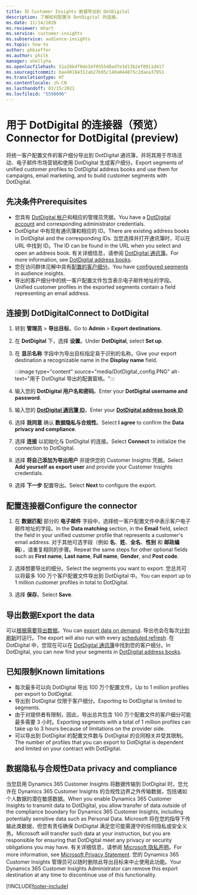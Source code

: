 ```yaml
---
title: 将 Customer Insights 数据导出到 DotDigital
description: 了解如何配置与 DotDigital 的连接。
ms.date: 11/14/2020
ms.reviewer: mhart
ms.service: customer-insights
ms.subservice: audience-insights
ms.topic: how-to
author: phkieffer
ms.author: philk
manager: shellyha
ms.openlocfilehash: 51a28bdf0de34f0555d8ad7e3d13b2ef8911d417
ms.sourcegitcommit: bae40184312ab27b95c140a044875c2daea37951
ms.translationtype: HT
ms.contentlocale: zh-CN
ms.lasthandoff: 03/15/2021
ms.locfileid: "5598006"
---
```

# <a name="connector-for-dotdigital-preview"></a><span data-ttu-id="8a254-103">用于 DotDigital 的连接器（预览）</span><span class="sxs-lookup"><span data-stu-id="8a254-103">Connector for DotDigital (preview)</span></span>

<span data-ttu-id="8a254-104">将统一客户配置文件的客户细分导出到 DotDigital 通讯簿，并将其用于市场活动、电子邮件市场营销和使用 DotDigital 生成客户细分。</span><span class="sxs-lookup"><span data-stu-id="8a254-104">Export segments of unified customer profiles to DotDigital address books and use them for campaigns, email marketing, and to build customer segments with DotDigital.</span></span> 

## <a name="prerequisites"></a><span data-ttu-id="8a254-105">先决条件</span><span class="sxs-lookup"><span data-stu-id="8a254-105">Prerequisites</span></span>

-   <span data-ttu-id="8a254-106">您具有 [DotDigital 帐户](https://dotdigital.com/)和相应的管理员凭据。</span><span class="sxs-lookup"><span data-stu-id="8a254-106">You have a [DotDigital account](https://dotdigital.com/) and corresponding administrator credentials.</span></span>
-   <span data-ttu-id="8a254-107">DotDigital 中有现有通讯簿和相应的 ID。</span><span class="sxs-lookup"><span data-stu-id="8a254-107">There are existing address books in DotDigital and the corresponding IDs.</span></span> <span data-ttu-id="8a254-108">当您选择并打开通讯簿时，可以在 URL 中找到 ID。</span><span class="sxs-lookup"><span data-stu-id="8a254-108">The ID can be found in the URL when you select and open an address book.</span></span> <span data-ttu-id="8a254-109">有关详细信息，请参阅 [DotDigital 通讯簿](https://support.dotdigital.com/hc/articles/212211968-Creating-an-address-book)。</span><span class="sxs-lookup"><span data-stu-id="8a254-109">For more information, see [DotDigital address books](https://support.dotdigital.com/hc/articles/212211968-Creating-an-address-book).</span></span>
-   <span data-ttu-id="8a254-110">您在访问群体见解中具有[配置的客户细分](segments.md)。</span><span class="sxs-lookup"><span data-stu-id="8a254-110">You have [configured segments](segments.md) in audience insights.</span></span>
-   <span data-ttu-id="8a254-111">导出的客户细分中的统一客户配置文件包含表示电子邮件地址的字段。</span><span class="sxs-lookup"><span data-stu-id="8a254-111">Unified customer profiles in the exported segments contain a field representing an email address.</span></span>

## <a name="connect-to-dotdigital"></a><span data-ttu-id="8a254-112">连接到 DotDigital</span><span class="sxs-lookup"><span data-stu-id="8a254-112">Connect to DotDigital</span></span>

1. <span data-ttu-id="8a254-113">转到 **管理员** > **导出目标**。</span><span class="sxs-lookup"><span data-stu-id="8a254-113">Go to **Admin** > **Export destinations**.</span></span>

1. <span data-ttu-id="8a254-114">在 **DotDigital** 下，选择 **设置**。</span><span class="sxs-lookup"><span data-stu-id="8a254-114">Under **DotDigital**, select **Set up**.</span></span>

1. <span data-ttu-id="8a254-115">在 **显示名称** 字段中为导出目标指定易于识别的名称。</span><span class="sxs-lookup"><span data-stu-id="8a254-115">Give your export destination a recognizable name in the **Display name** field.</span></span>

   :::image type="content" source="media/DotDigital_config.PNG" alt-text="用于 DotDigital 导出的配置窗格。":::

1. <span data-ttu-id="8a254-117">输入您的 **DotDigital 用户名和密码**。</span><span class="sxs-lookup"><span data-stu-id="8a254-117">Enter your **DotDigital username and password**.</span></span>

1. <span data-ttu-id="8a254-118">输入您的 **[DotDigital 通讯簿 ID](https://support.dotdigital.com/hc/articles/212211968-Creating-an-address-book)**。</span><span class="sxs-lookup"><span data-stu-id="8a254-118">Enter your **[DotDigital address book ID](https://support.dotdigital.com/hc/articles/212211968-Creating-an-address-book)**.</span></span>

1. <span data-ttu-id="8a254-119">选择 **我同意** 确认 **数据隐私与合规性**。</span><span class="sxs-lookup"><span data-stu-id="8a254-119">Select **I agree** to confirm the **Data privacy and compliance**.</span></span>

1. <span data-ttu-id="8a254-120">选择 **连接** 以初始化与 DotDigital 的连接。</span><span class="sxs-lookup"><span data-stu-id="8a254-120">Select **Connect** to initialize the connection to DotDigital.</span></span>

1. <span data-ttu-id="8a254-121">选择 **将自己添加为导出用户** 并提供您的 Customer Insights 凭据。</span><span class="sxs-lookup"><span data-stu-id="8a254-121">Select **Add yourself as export user** and provide your Customer Insights credentials.</span></span>

1. <span data-ttu-id="8a254-122">选择 **下一步** 配置导出。</span><span class="sxs-lookup"><span data-stu-id="8a254-122">Select **Next** to configure the export.</span></span>

## <a name="configure-the-connector"></a><span data-ttu-id="8a254-123">配置连接器</span><span class="sxs-lookup"><span data-stu-id="8a254-123">Configure the connector</span></span>

1. <span data-ttu-id="8a254-124">在 **数据匹配** 部分的 **电子邮件** 字段中，选择统一客户配置文件中表示客户电子邮件地址的字段。</span><span class="sxs-lookup"><span data-stu-id="8a254-124">In the **Data matching** section, in the **Email** field, select the field in your unified customer profile that represents a customer's email address.</span></span> <span data-ttu-id="8a254-125">对于其他可选字段（例如 **名**、**姓**、**全名**、**性别** 和 **邮政编码**），请重复相同的步骤。</span><span class="sxs-lookup"><span data-stu-id="8a254-125">Repeat the same steps for other optional fields such as **First name**, **Last name**, **Full name**, **Gender**, and **Post code**.</span></span>

1. <span data-ttu-id="8a254-126">选择想要导出的细分。</span><span class="sxs-lookup"><span data-stu-id="8a254-126">Select the segments you want to export.</span></span> <span data-ttu-id="8a254-127">您总共可以将最多 100 万个客户配置文件导出到 DotDigital 中。</span><span class="sxs-lookup"><span data-stu-id="8a254-127">You can export up to 1 million customer profiles in total to DotDigital.</span></span>

1. <span data-ttu-id="8a254-128">选择 **保存**。</span><span class="sxs-lookup"><span data-stu-id="8a254-128">Select **Save**.</span></span>

## <a name="export-the-data"></a><span data-ttu-id="8a254-129">导出数据</span><span class="sxs-lookup"><span data-stu-id="8a254-129">Export the data</span></span>

<span data-ttu-id="8a254-130">可以[根据需要导出数据](export-destinations.md)。</span><span class="sxs-lookup"><span data-stu-id="8a254-130">You can [export data on demand](export-destinations.md).</span></span> <span data-ttu-id="8a254-131">导出也会在每次[计划刷新](system.md#schedule-tab)时运行。</span><span class="sxs-lookup"><span data-stu-id="8a254-131">The export will also run with every [scheduled refresh](system.md#schedule-tab).</span></span> <span data-ttu-id="8a254-132">在 DotDigital 中，您现在可以在 [DotDigital 通讯簿](https://support.dotdigital.com/hc/articles/212211968-Creating-an-address-book)中找到您的客户细分。</span><span class="sxs-lookup"><span data-stu-id="8a254-132">In DotDigital, you can now find your segments in [DotDigital address books](https://support.dotdigital.com/hc/articles/212211968-Creating-an-address-book).</span></span>

## <a name="known-limitations"></a><span data-ttu-id="8a254-133">已知限制</span><span class="sxs-lookup"><span data-stu-id="8a254-133">Known limitations</span></span>

- <span data-ttu-id="8a254-134">每次最多可以向 DotDigital 导出 100 万个配置文件。</span><span class="sxs-lookup"><span data-stu-id="8a254-134">Up to 1 million profiles per export to DotDigital.</span></span>
- <span data-ttu-id="8a254-135">导出到 DotDigital 仅限于客户细分。</span><span class="sxs-lookup"><span data-stu-id="8a254-135">Exporting to DotDigital is limited to segments.</span></span>
- <span data-ttu-id="8a254-136">由于对提供者有限制，因此，导出总共包含 100 万个配置文件的客户细分可能最多需要 3 小时。</span><span class="sxs-lookup"><span data-stu-id="8a254-136">Exporting segments with a total of 1 million profiles can take up to 3 hours because of limitations on the provider side.</span></span> 
- <span data-ttu-id="8a254-137">可以导出到 DotDigital 的配置文件数与 DotDigital 的合同相关并受其限制。</span><span class="sxs-lookup"><span data-stu-id="8a254-137">The number of profiles that you can export to DotDigital is dependent and limited on your contract with DotDigital.</span></span>

## <a name="data-privacy-and-compliance"></a><span data-ttu-id="8a254-138">数据隐私与合规性</span><span class="sxs-lookup"><span data-stu-id="8a254-138">Data privacy and compliance</span></span>

<span data-ttu-id="8a254-139">当您启用 Dynamics 365 Customer Insights 将数据传输到 DotDigital 时，您允许在 Dynamics 365 Customer Insights 的合规性边界之外传输数据，包括诸如个人数据的潜在敏感数据。</span><span class="sxs-lookup"><span data-stu-id="8a254-139">When you enable Dynamics 365 Customer Insights to transmit data to DotDigital, you allow transfer of data outside of the compliance boundary for Dynamics 365 Customer Insights, including potentially sensitive data such as Personal Data.</span></span> <span data-ttu-id="8a254-140">Microsoft 将在您的指导下传输此类数据，但您有责任确保 DotDigital 满足您可能需遵守的任何隐私或安全义务。</span><span class="sxs-lookup"><span data-stu-id="8a254-140">Microsoft will transfer such data at your instruction, but you are responsible for ensuring that DotDigital meet any privacy or security obligations you may have.</span></span> <span data-ttu-id="8a254-141">有关详细信息，请参阅 [Microsoft 隐私声明](https://go.microsoft.com/fwlink/?linkid=396732)。</span><span class="sxs-lookup"><span data-stu-id="8a254-141">For more information, see [Microsoft Privacy Statement](https://go.microsoft.com/fwlink/?linkid=396732).</span></span>
<span data-ttu-id="8a254-142">您的 Dynamics 365 Customer Insights 管理员可以随时删除此导出目标来中止使用此功能。</span><span class="sxs-lookup"><span data-stu-id="8a254-142">Your Dynamics 365 Customer Insights Administrator can remove this export destination at any time to discontinue use of this functionality.</span></span>


[!INCLUDE[footer-include](../includes/footer-banner.md)]